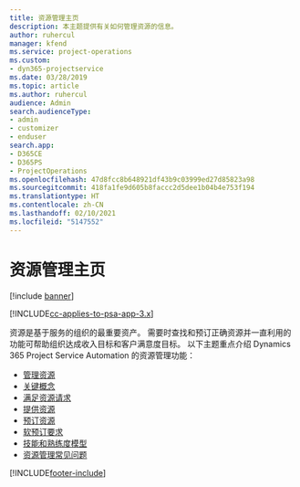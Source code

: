 ```yaml
---
title: 资源管理主页
description: 本主题提供有关如何管理资源的信息。
author: ruhercul
manager: kfend
ms.service: project-operations
ms.custom:
- dyn365-projectservice
ms.date: 03/28/2019
ms.topic: article
ms.author: ruhercul
audience: Admin
search.audienceType:
- admin
- customizer
- enduser
search.app:
- D365CE
- D365PS
- ProjectOperations
ms.openlocfilehash: 47d8fcc8b648921df43b9c03999ed27d85823a98
ms.sourcegitcommit: 418fa1fe9d605b8faccc2d5dee1b04b4e753f194
ms.translationtype: HT
ms.contentlocale: zh-CN
ms.lasthandoff: 02/10/2021
ms.locfileid: "5147552"
---
```

# <a name="resource-management-home-page"></a>资源管理主页

[!include [banner](../includes/psa-now-project-operations.md)]

[!INCLUDE[cc-applies-to-psa-app-3.x](../includes/cc-applies-to-psa-app-3x.md)]

资源是基于服务的组织的最重要资产。 需要时查找和预订正确资源并一直利用的功能可帮助组织达成收入目标和客户满意度目标。 以下主题重点介绍 Dynamics 365 Project Service Automation 的资源管理功能：

- [管理资源](manage-resources.md)
- [关键概念](reports-key-concepts.md)
- [满足资源请求](resource-management-fulfill-requests.md)
- [提供资源](resource-management-propose-resources.md)
- [预订资源](resource-management-book-resources-scheduleboard.md)
- [软预订要求](resource-management-softbook-requirements.md)
- [技能和熟练度模型](resource-management-skills-proficiency.md)
- [资源管理常见问题](resource-management-faq.md)


[!INCLUDE[footer-include](../includes/footer-banner.md)]